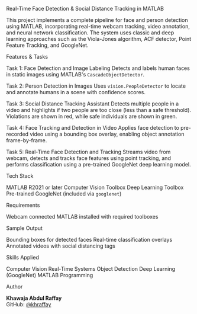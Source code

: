 Real-Time Face Detection & Social Distance Tracking in MATLAB

This project implements a complete pipeline for face and person detection using MATLAB, incorporating real-time webcam tracking, video annotation, and neural network classification. The system uses classic and deep learning approaches such as the Viola-Jones algorithm, ACF detector, Point Feature Tracking, and GoogleNet.



 Features & Tasks

 Task 1: Face Detection and Image Labeling
Detects and labels human faces in static images using MATLAB's `CascadeObjectDetector`.

 Task 2: Person Detection in Images
Uses `vision.PeopleDetector` to locate and annotate humans in a scene with confidence scores.

 Task 3: Social Distance Tracking Assistant
Detects multiple people in a video and highlights if two people are too close (less than a safe threshold). Violations are shown in red, while safe individuals are shown in green.

 Task 4: Face Tracking and Detection in Video
Applies face detection to pre-recorded video using a bounding box overlay, enabling object annotation frame-by-frame.

 Task 5: Real-Time Face Detection and Tracking
Streams video from webcam, detects and tracks face features using point tracking, and performs classification using a pre-trained GoogleNet deep learning model.



 Tech Stack

 MATLAB R2021 or later
 Computer Vision Toolbox
 Deep Learning Toolbox
 Pre-trained GoogleNet (included via `googlenet`)




 Requirements

 Webcam connected
 MATLAB installed with required toolboxes
 


 Sample Output

 Bounding boxes for detected faces
 Real-time classification overlays
 Annotated videos with social distancing tags



 Skills Applied

 Computer Vision
 Real-Time Systems
 Object Detection
 Deep Learning (GoogleNet)
 MATLAB Programming



 Author

**Khawaja Abdul Raffay**  
GitHub: [@khraffay](https://github.com/khraffay)
